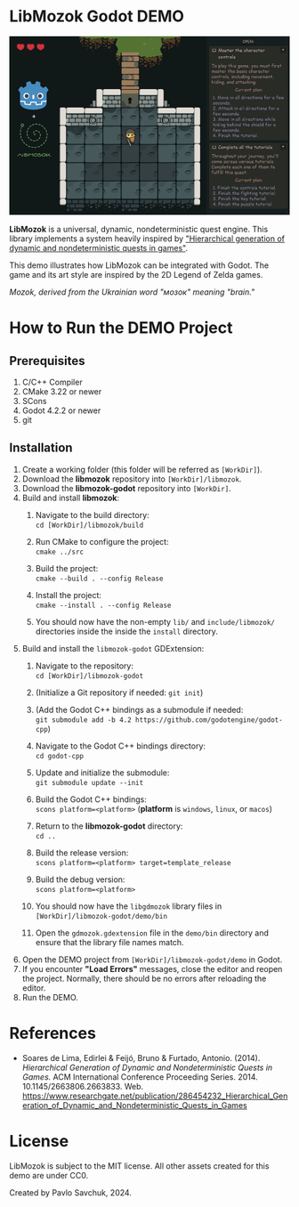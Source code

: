 # LibMozok Godot DEMO

![LibMozok Godot DEMO Banner](docs/imgs/godot-demo-banner.png)

**LibMozok** is a universal, dynamic, nondeterministic quest engine. This library implements a system heavily inspired by ["Hierarchical generation of dynamic and nondeterministic quests in games"](https://www.researchgate.net/publication/286454232_Hierarchical_Generation_of_Dynamic_and_Nondeterministic_Quests_in_Games).

This demo illustrates how LibMozok can be integrated with Godot. 
The game and its art style are inspired by the 2D Legend of Zelda games.

*Mozok, derived from the Ukrainian word "мозок" meaning "brain."*


# How to Run the DEMO Project

## Prerequisites

1. C/C++ Compiler
2. CMake 3.22 or newer
3. SCons
4. Godot 4.2.2 or newer
5. git

## Installation

1. Create a working folder (this folder will be referred as `[WorkDir]`).
2. Download the **libmozok** repository into `[WorkDir]/libmozok`.
3. Download the **libmozok-godot** repository into `[WorkDir]`.
4. Build and install **libmozok**:
    1. Navigate to the build directory:<br /> 
    `cd [WorkDir]/libmozok/build`

    2. Run CMake to configure the project:<br /> 
    `cmake ../src`

    3. Build the project:<br /> 
    `cmake --build . --config Release`

    4. Install the project:<br /> 
    `cmake --install . --config Release`

    5. You should now have the non-empty `lib/` and `include/libmozok/` directories inside the inside the `install` directory.
5. Build and install the `libmozok-godot` GDExtension:
    1. Navigate to the repository:<br /> 
    `cd [WorkDir]/libmozok-godot`

    2. (Initialize a Git repository if needed: `git init`)

    3. (Add the Godot C++ bindings as a submodule if needed:<br /> 
    `git submodule add -b 4.2 https://github.com/godotengine/godot-cpp`)

    4. Navigate to the Godot C++ bindings directory:<br /> 
    `cd godot-cpp`

    5. Update and initialize the submodule:<br />
    `git submodule update --init`

    6. Build the Godot C++ bindings: <br /> 
    `scons platform=<platform>` (**platform** is `windows`, `linux`, or `macos`)

    7. Return to the **libmozok-godot** directory: <br>
    `cd ..`

    8. Build the release version: <br />
    `scons platform=<platform> target=template_release`

    9. Build the debug version: <br />
    `scons platform=<platform>`

    10. You should now have the `libgdmozok` library files in `[WorkDir]/libmozok-godot/demo/bin`
    
    11. Open the `gdmozok.gdextension` file in the `demo/bin` directory and ensure that the library file names match.
6. Open the DEMO project from `[WorkDir]/libmozok-godot/demo` in Godot. 
7. If you encounter **"Load Errors"** messages, close the editor and reopen the project. Normally, there should be no errors after reloading the editor.
8. Run the DEMO.

# References

* Soares de Lima, Edirlei & Feijó, Bruno & Furtado, Antonio. (2014). *Hierarchical Generation of Dynamic and Nondeterministic Quests in Games.* ACM International Conference Proceeding Series. 2014. 10.1145/2663806.2663833. Web. https://www.researchgate.net/publication/286454232_Hierarchical_Generation_of_Dynamic_and_Nondeterministic_Quests_in_Games

# License

LibMozok is subject to the MIT license. 
All other assets created for this demo are under CC0.

Created by Pavlo Savchuk, 2024.
